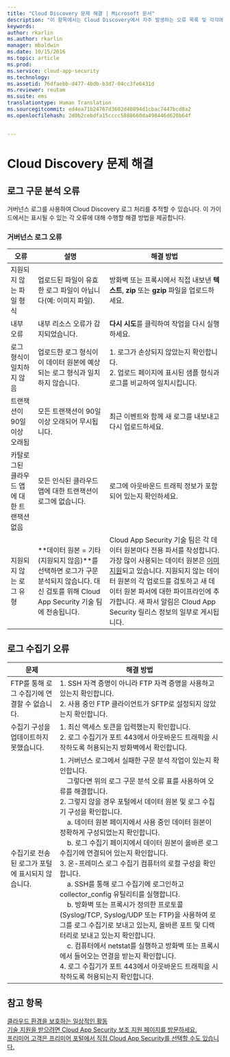 ```yaml
---
title: "Cloud Discovery 문제 해결 | Microsoft 문서"
description: "이 항목에서는 Cloud Discovery에서 자주 발생하는 오류 목록 및 각각에 대한 권장 해결 방법을 제공합니다."
keywords: 
author: rkarlin
ms.author: rkarlin
manager: mbaldwin
ms.date: 10/15/2016
ms.topic: article
ms.prod: 
ms.service: cloud-app-security
ms.technology: 
ms.assetid: 76dfaebb-d477-4bdb-b3d7-04cc3fe6431d
ms.reviewer: reutam
ms.suite: ems
translationtype: Human Translation
ms.sourcegitcommit: ed4ea71b24767d3602d40894d1cbac7447bcd8a2
ms.openlocfilehash: 2d0b2cebdfa15cccc5888660da498446d620b64f


---
```


# <a name="troubleshooting-cloud-discovery"></a>Cloud Discovery 문제 해결
## <a name="log-parsing-errors"></a>로그 구문 분석 오류

거버넌스 로그를 사용하여 Cloud Discovery 로그 처리를 추적할 수 있습니다. 이 가이드에서는 표시될 수 있는 각 오류에 대해 수행할 해결 방법을 제공합니다.

### <a name="governance-log-errors"></a>거버넌스 로그 오류
|오류|설명|해결 방법|
|----|----|----|
|지원되지 않는 파일 형식|업로드된 파일이 유효한 로그 파일이 아닙니다(예: 이미지 파일).|방화벽 또는 프록시에서 직접 내보낸 **텍스트**, **zip** 또는 **gzip** 파일을 업로드하세요.|
|내부 오류|내부 리소스 오류가 감지되었습니다.|**다시 시도**를 클릭하여 작업을 다시 실행하세요.|
|로그 형식이 일치하지 않음|업로드한 로그 형식이 이 데이터 원본에 예상되는 로그 형식과 일치하지 않습니다.|1. 로그가 손상되지 않았는지 확인합니다. <br /> 2. 업로드 페이지에 표시된 샘플 형식과 로그를 비교하여 일치시킵니다.|
|트랜잭션이 90일 이상 오래됨|모든 트랜잭션이 90일 이상 오래되어 무시됩니다.|최근 이벤트와 함께 새 로그를 내보내고 다시 업로드하세요.|
|카탈로그된 클라우드 앱에 대한 트랜잭션 없음|모든 인식된 클라우드 앱에 대한 트랜잭션이 로그에 없습니다.|로그에 아웃바운드 트래픽 정보가 포함되어 있는지 확인하세요.|
|지원되지 않는 로그 유형|**데이터 원본 = 기타(지원되지 않음)**를 선택하면 로그가 구문 분석되지 않습니다. 대신 검토를 위해 Cloud App Security 기술 팀에 전송됩니다.|Cloud App Security 기술 팀은 각 데이터 원본마다 전용 파서를 작성합니다. 가장 많이 사용되는 데이터 원본은 [이미 지원](set-up-cloud-discovery.md)되고 있습니다. 지원되지 않는 데이터 원본의 각 업로드를 검토하고 새 데이터 원본 파서에 대한 파이프라인에 추가합니다. 새 파서 알림은 Cloud App Security 릴리스 정보의 일부로 게시됩니다.|
## <a name="log-collector-errors"></a>로그 수집기 오류

|문제|해결 방법|
|----|----|
|FTP를 통해 로그 수집기에 연결할 수 없습니다.|1. SSH 자격 증명이 아니라 FTP 자격 증명을 사용하고 있는지 확인합니다. <br />2. 사용 중인 FTP 클라이언트가 SFTP로 설정되지 않았는지 확인합니다.|
|수집기 구성을 업데이트하지 못했습니다.|1. 최신 액세스 토큰을 입력했는지 확인합니다. <br />2. 로그 수집기가 포트 443에서 아웃바운드 트래픽을 시작하도록 허용되는지 방화벽에서 확인합니다.|
|수집기로 전송된 로그가 포털에 표시되지 않습니다.|1.  거버넌스 로그에서 실패한 구문 분석 작업이 있는지 확인합니다.  <br />  &nbsp;&nbsp;&nbsp;&nbsp;그렇다면 위의 로그 구문 분석 오류 표를 사용하여 오류를 해결합니다.<br /> 2. 그렇지 않을 경우 포털에서 데이터 원본 및 로그 수집기 구성을 확인합니다. <br /> &nbsp;&nbsp;&nbsp;&nbsp;a. 데이터 원본 페이지에서 사용 중인 데이터 원본이 정확하게 구성되었는지 확인합니다. <br />&nbsp;&nbsp;&nbsp;&nbsp;b. 로그 수집기 페이지에서 데이터 원본이 올바른 로그 수집기에 연결되어 있는지 확인합니다. <br /> 3. 온-프레미스 로그 수집기 컴퓨터의 로컬 구성을 확인합니다.  <br />&nbsp;&nbsp;&nbsp;&nbsp;a. SSH를 통해 로그 수집기에 로그인하고 collector_config 유틸리티를 실행합니다.<br/>&nbsp;&nbsp;&nbsp;&nbsp;b. 방화벽 또는 프록시가 정의한 프로토콜(Syslog/TCP, Syslog/UDP 또는 FTP)을 사용하여 로그를 로그 수집기로 보내고 있는지, 올바른 포트 및 디렉터리로 보내고 있는지 확인합니다.<br /> &nbsp;&nbsp;&nbsp;&nbsp;c. 컴퓨터에서 netstat를 실행하고 방화벽 또는 프록시에서 들어오는 연결을 받는지 확인합니다. <br /> 4.   로그 수집기가 포트 443에서 아웃바운드 트래픽을 시작하도록 허용되는지 확인합니다.|

## <a name="see-also"></a>참고 항목  
[클라우드 환경을 보호하는 일상적인 활동](daily-activities-to-protect-your-cloud-environment.md)   
[기술 지원을 받으려면 Cloud App Security 보조 지원 페이지를 방문하세요.](http://support.microsoft.com/oas/default.aspx?prid=16031)   
[프리미어 고객은 프리미어 포털에서 직접 Cloud App Security를 선택할 수도 있습니다.](https://premier.microsoft.com/)  
  
  


<!--HONumber=Oct16_HO4-->


